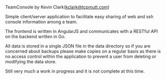 TeamConsole 
by Kevin Clark(kclark@tcpmutt.com)

Simple client/server application to facilitate easy sharing
of web and ssh console information among a team.

The frontend is written in AngularJS and communicates with 
a RESTful API on the backend written in Go.

All data is stored in a single JSON file in the data directory
so if you are concerned about backups please make copies on a
regular basis as there is no access control within the application
to prevent a user from deleting or modifying the data store.

Still very much a work in progress and it is not complete at this time.


